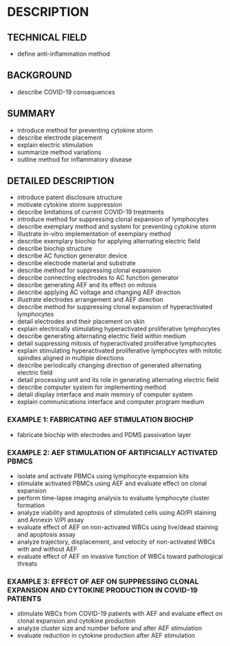 # DESCRIPTION

## TECHNICAL FIELD

- define anti-inflammation method

## BACKGROUND

- describe COVID-19 consequences

## SUMMARY

- introduce method for preventing cytokine storm
- describe electrode placement
- explain electric stimulation
- summarize method variations
- outline method for inflammatory disease

## DETAILED DESCRIPTION

- introduce patent disclosure structure
- motivate cytokine storm suppression
- describe limitations of current COVID-19 treatments
- introduce method for suppressing clonal expansion of lymphocytes
- describe exemplary method and system for preventing cytokine storm
- illustrate in-vitro implementation of exemplary method
- describe exemplary biochip for applying alternating electric field
- describe biochip structure
- describe AC function generator device
- describe electrode material and substrate
- describe method for suppressing clonal expansion
- describe connecting electrodes to AC function generator
- describe generating AEF and its effect on mitosis
- describe applying AC voltage and changing AEF direction
- illustrate electrodes arrangement and AEF direction
- describe method for suppressing clonal expansion of hyperactivated lymphocytes
- detail electrodes and their placement on skin
- explain electrically stimulating hyperactivated proliferative lymphocytes
- describe generating alternating electric field within medium
- detail suppressing mitosis of hyperactivated proliferative lymphocytes
- explain stimulating hyperactivated proliferative lymphocytes with mitotic spindles aligned in multiple directions
- describe periodically changing direction of generated alternating electric field
- detail processing unit and its role in generating alternating electric field
- describe computer system for implementing method
- detail display interface and main memory of computer system
- explain communications interface and computer program medium

### EXAMPLE 1: FABRICATING AEF STIMULATION BIOCHIP

- fabricate biochip with electrodes and PDMS passivation layer

### EXAMPLE 2: AEF STIMULATION OF ARTIFICIALLY ACTIVATED PBMCS

- isolate and activate PBMCs using lymphocyte expansion kits
- stimulate activated PBMCs using AEF and evaluate effect on clonal expansion
- perform time-lapse imaging analysis to evaluate lymphocyte cluster formation
- analyze viability and apoptosis of stimulated cells using AO/PI staining and Annexin V/PI assay
- evaluate effect of AEF on non-activated WBCs using live/dead staining and apoptosis assay
- analyze trajectory, displacement, and velocity of non-activated WBCs with and without AEF
- evaluate effect of AEF on invasive function of WBCs toward pathological threats

### EXAMPLE 3: EFFECT OF AEF ON SUPPRESSING CLONAL EXPANSION AND CYTOKINE PRODUCTION IN COVID-19 PATIENTS

- stimulate WBCs from COVID-19 patients with AEF and evaluate effect on clonal expansion and cytokine production
- analyze cluster size and number before and after AEF stimulation
- evaluate reduction in cytokine production after AEF stimulation

